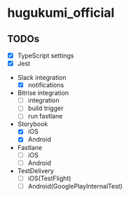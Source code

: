# hugukumi_official

## TODOs
- [x] TypeScript settings
- [x] Jest
- Slack integration
  - [x] notifications
- Bitrise integration
  - [ ] integration
  - [ ] build trigger
  - [ ] run fastlane
- Storybook
  - [x] iOS
  - [x] Android
- Fastlane
  - [ ] iOS
  - [ ] Android
- TestDelivery
  - [ ] iOS(TestFlight)
  - [ ] Android(GooglePlayInternalTest)